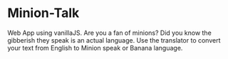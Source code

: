 # Minion-Talk
 Web App using vanillaJS.
Are you a fan of minions? Did you know the gibberish they speak is an actual language. Use the translator to convert your text from English to Minion speak or Banana language.
